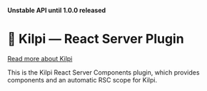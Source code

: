 **Unstable API until 1.0.0 released**

# 🐢 Kilpi — React Server Plugin

[Read more about Kilpi](https://kilpi.vercel.app)

This is the Kilpi React Server Components plugin, which provides components and an automatic RSC scope for Kilpi.